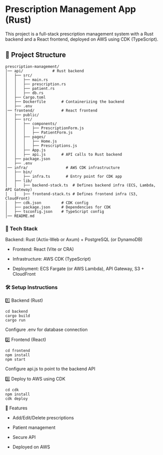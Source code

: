 # Prescription Management App (Rust)
This project is a full-stack prescription management system with a Rust backend and a React frontend, deployed on AWS using CDK (TypeScript).

## 📁 Project Structure

```
prescription-management/
│── api/             # Rust backend
│   ├── src/
│   │   ├── main.rs
│   │   ├── prescription.rs
│   │   ├── patient.rs
│   │   ├── db.rs
│   ├── Cargo.toml
│   ├── Dockerfile       # Containerizing the backend
│   ├── .env
│── frontend/            # React frontend
│   ├── public/
│   ├── src/
│   │   ├── components/
│   │   │   ├── PrescriptionForm.js
│   │   │   ├── PatientForm.js
│   │   ├── pages/
│   │   │   ├── Home.js
│   │   │   ├── Prescriptions.js
│   │   ├── App.js
│   │   ├── api.js       # API calls to Rust backend
│   ├── package.json
│   ├── .env
│── infra/                 # AWS CDK infrastructure
│   ├── bin/
│   │   ├── infra.ts       # Entry point for CDK app
│   ├── lib/
│   │   ├── backend-stack.ts  # Defines backend infra (ECS, Lambda, API Gateway)
│   │   ├── frontend-stack.ts # Defines frontend infra (S3, CloudFront)
│   ├── cdk.json         # CDK config
│   ├── package.json     # Dependencies for CDK
│   ├── tsconfig.json    # TypeScript config
│── README.md
```

### 🚀 Tech Stack

Backend: Rust (Actix-Web or Axum) + PostgreSQL (or DynamoDB)

- Frontend: React (Vite or CRA)

- Infrastructure: AWS CDK (TypeScript)

- Deployment: ECS Fargate (or AWS Lambda), API Gateway, S3 + CloudFront

### 🛠 Setup Instructions

1️⃣ Backend (Rust)

```
cd backend
cargo build
cargo run
```

Configure .env for database connection

2️⃣ Frontend (React)
```
cd frontend
npm install
npm start
```
Configure api.js to point to the backend API

3️⃣ Deploy to AWS using CDK
```
cd cdk
npm install
cdk deploy
```
📌 Features

- Add/Edit/Delete prescriptions

- Patient management

- Secure API

- Deployed on AWS

